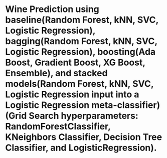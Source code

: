 # Wine Prediction using baseline(Random Forest, kNN, SVC, Logistic Regression), bagging(Random Forest, kNN, SVC, Logistic Regression), boosting(Ada Boost, Gradient Boost, XG Boost, Ensemble), and stacked models(Random Forest, kNN, SVC, Logistic Regression input into a Logistic Regression meta-classifier)(Grid Search hyperparameters: RandomForestClassifier, KNeighbors Classifier, Decision Tree Classifier, and LogisticRegression).
